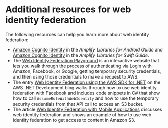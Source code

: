 # Additional resources for web identity federation<a name="id_roles_providers_oidc_resources"></a>

The following resources can help you learn more about web identity federation:
+ [Amazon Cognito Identity](https://docs.amplify.aws/lib/auth/advanced/q/platform/android/) in the *Amplify Libraries for Android Guide* and [Amazon Cognito Identity](https://docs.amplify.aws/lib/auth/advanced/q/platform/ios/) in the *Amplify Libraries for Swift Guide*\.
+ The [Web Identity Federation Playground](http://aws.amazon.com/blogs/aws/the-aws-web-identity-federation-playground/) is an interactive website that lets you walk through the process of authenticating via Login with Amazon, Facebook, or Google, getting temporary security credentials, and then using those credentials to make a request to AWS\. 
+ The entry [ Web Identity Federation using the AWS SDK for \.NET](http://aws.amazon.com/blogs/developer/web-identity-federation-using-the-aws-sdk-for-net/) on the AWS \.NET Development blog walks through how to use web identity federation with Facebook and includes code snippets in C\# that show how to call `AssumeRoleWithWebIdentity` and how to use the temporary security credentials from that API call to access an S3 bucket\. 
+ The article [Web Identity Federation with Mobile Applications](http://aws.amazon.com/articles/4617974389850313) discusses web identity federation and shows an example of how to use web identity federation to get access to content in Amazon S3\. 